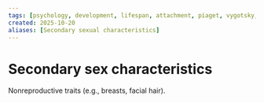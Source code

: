 ```yaml
---
tags: [psychology, development, lifespan, attachment, piaget, vygotsky, adolescence, adulthood, aging, morality]
created: 2025-10-20
aliases: [Secondary sexual characteristics]
---
```

# Secondary sex characteristics

Nonreproductive traits (e.g., breasts, facial hair).
